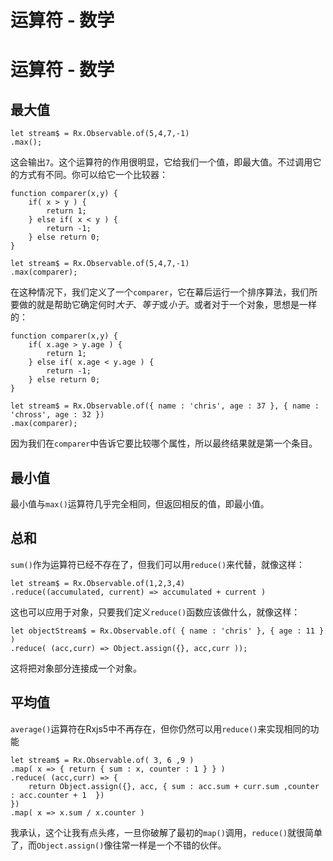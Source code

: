 # 运算符 - 数学

# 运算符 - 数学

## 最大值

```
let stream$ = Rx.Observable.of(5,4,7,-1)
.max(); 
```

这会输出`7`。这个运算符的作用很明显，它给我们一个值，即最大值。不过调用它的方式有不同。你可以给它一个比较器：

```
function comparer(x,y) {
    if( x > y ) {
        return 1;
    } else if( x < y ) {
        return -1;
    } else return 0;
}

let stream$ = Rx.Observable.of(5,4,7,-1)
.max(comparer); 
```

在这种情况下，我们定义了一个`comparer`，它在幕后运行一个排序算法，我们所要做的就是帮助它确定何时*大于*、*等于*或*小于*。或者对于一个对象，思想是一样的：

```
function comparer(x,y) {
    if( x.age > y.age ) {
        return 1;
    } else if( x.age < y.age ) {
        return -1;
    } else return 0;
}

let stream$ = Rx.Observable.of({ name : 'chris', age : 37 }, { name : 'chross', age : 32 })
.max(comparer); 
```

因为我们在`comparer`中告诉它要比较哪个属性，所以最终结果就是第一个条目。

## 最小值

最小值与`max()`运算符几乎完全相同，但返回相反的值，即最小值。

## 总和

`sum()`作为运算符已经不存在了，但我们可以用`reduce()`来代替，就像这样：

```
let stream$ = Rx.Observable.of(1,2,3,4)
.reduce((accumulated, current) => accumulated + current ) 
```

这也可以应用于对象，只要我们定义`reduce()`函数应该做什么，就像这样：

```
let objectStream$ = Rx.Observable.of( { name : 'chris' }, { age : 11 } )
.reduce( (acc,curr) => Object.assign({}, acc,curr )); 
```

这将把对象部分连接成一个对象。

## 平均值

`average()`运算符在Rxjs5中不再存在，但你仍然可以用`reduce()`来实现相同的功能

```
let stream$ = Rx.Observable.of( 3, 6 ,9 )
.map( x => { return { sum : x, counter : 1 } } )
.reduce( (acc,curr) => {
    return Object.assign({}, acc, { sum : acc.sum + curr.sum ,counter : acc.counter + 1  }) 
})
.map( x => x.sum / x.counter ) 
```

我承认，这个让我有点头疼，一旦你破解了最初的`map()`调用，`reduce()`就很简单了，而`Object.assign()`像往常一样是一个不错的伙伴。
